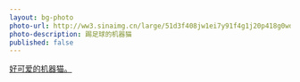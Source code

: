 ```yaml
---
layout: bg-photo
photo-url: http://ww3.sinaimg.cn/large/51d3f408jw1ei7y91f4g1j20p418g0wd.jpg
photo-description: 踢足球的机器猫
published: false
---
```

[好可爱的机器猫。](http://photo.weibo.com/1372845064/wbphotos/large/mid/3730875781163987/pid/51d3f408jw1ei7y91f4g1j20p418g0wd)

